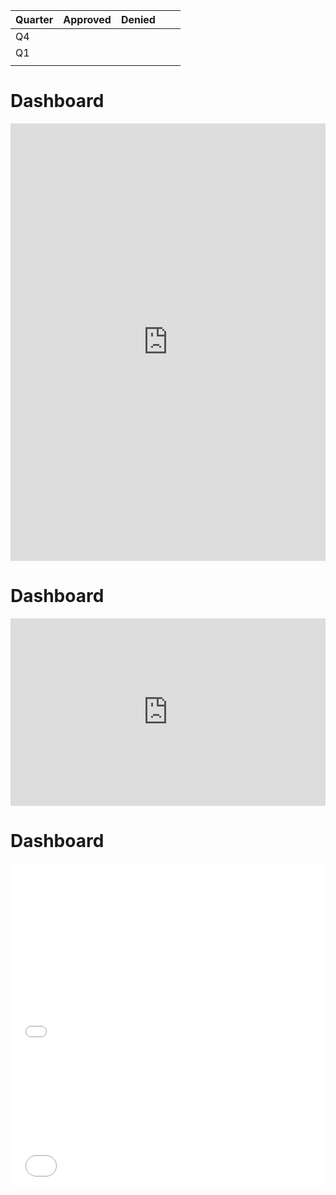 |Quarter  |  Approved | Denied  |   |   |
|---|---|---|---|---|
| Q4  |   |   |   |   |
|  Q1 |   |   |   |   |
|   |   |   |   |   |

# Dashboard
<iframe title="Adjudication" aria-label="Interactive donut chart" id="datawrapper-chart-zJr2G" src="https://app.powerbi.com/groups/me/reports/665073e4-ff79-4d36-9171-4c43a4aa1635?ctid=d5fe813e-0caa-432a-b2ac-d555aa91bd1c" scrolling="no" frameborder="0" style="width: 0; min-width: 100% !important; border: none;" height="700"></iframe><script type="text/javascript">!function(){"use strict";window.addEventListener("message",function(a){if(void 0!==a.data["datawrapper-height"])for(var e in a.data["datawrapper-height"]){var t=document.getElementById("datawrapper-chart-"+e)||document.querySelector("iframe[src*='"+e+"']");t&&(t.style.height=a.data["datawrapper-height"][e]+"px")}})}();
</script>

# Dashboard
<iframe title="Adjudication" aria-label="Interactive donut chart" id="datawrapper-chart-zJr2G" src="https://docs.google.com/spreadsheets/d/1nvhRhxamPe31cl_wfkNoGAujaFqpg2xfA9k1g8mYMOY/edit?usp=sharing" scrolling="no" frameborder="0" style="width: 0; min-width: 100% !important; border: none;" height="300"></iframe><script type="text/javascript">!function(){"use strict";window.addEventListener("message",function(a){if(void 0!==a.data["datawrapper-height"])for(var e in a.data["datawrapper-height"]){var t=document.getElementById("datawrapper-chart-"+e)||document.querySelector("iframe[src*='"+e+"']");t&&(t.style.height=a.data["datawrapper-height"][e]+"px")}})}();
</script>

# Dashboard
<iframe title="Adjudication" aria-label="Interactive donut chart" id="datawrapper-chart-zJr2G" src="//datawrapper.dwcdn.net/zJr2G/1/" scrolling="no" frameborder="0" style="width: 0; min-width: 100% !important; border: none;" height="300"></iframe><script type="text/javascript">!function(){"use strict";window.addEventListener("message",function(a){if(void 0!==a.data["datawrapper-height"])for(var e in a.data["datawrapper-height"]){var t=document.getElementById("datawrapper-chart-"+e)||document.querySelector("iframe[src*='"+e+"']");t&&(t.style.height=a.data["datawrapper-height"][e]+"px")}})}();
</script>

<iframe title="Adjudication Breakdown By Quarter" aria-label="Table" id="datawrapper-chart-w3FIx" src="//datawrapper.dwcdn.net/w3FIx/1/" scrolling="no" frameborder="0" style="width: 0; min-width: 100% !important; border: none;" height="218"></iframe><script type="text/javascript">!function(){"use strict";window.addEventListener("message",function(a){if(void 0!==a.data["datawrapper-height"])for(var e in a.data["datawrapper-height"]){var t=document.getElementById("datawrapper-chart-"+e)||document.querySelector("iframe[src*='"+e+"']");t&&(t.style.height=a.data["datawrapper-height"][e]+"px")}})}();
</script>
